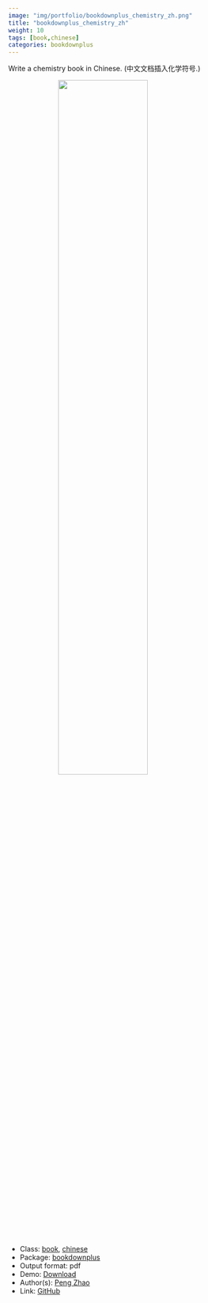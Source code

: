 ```yaml
---
image: "img/portfolio/bookdownplus_chemistry_zh.png"
title: "bookdownplus_chemistry_zh"
weight: 10
tags: [book,chinese]
categories: bookdownplus
---
```


Write a chemistry book in Chinese. (中文文档插入化学符号.)

<!--more-->

<a href="../../img/portfolio/bookdownplus_chemistry_zh.png"><img class = "jf-image-shadow" src="../../img/portfolio/bookdownplus_chemistry_zh.png" style="display: block; margin: auto;" width="60%"></a>

- Class: [book](../../tags/book), [chinese](../../tags/chinese)
- Package: [bookdownplus](bookdownplus)
- Output format: pdf
- Demo: [Download](https://pzhaonet.github.io/bookdownplus/upload/chemistry_zh/showcase/chemistry_zh.pdf)
- Author(s): [Peng Zhao](https://pzhao.org)
- Link: [GitHub](https://github.com/pzhaonet/bookdownplus)


